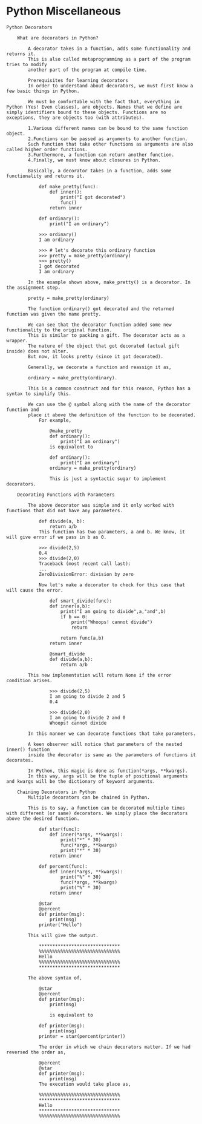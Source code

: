 # Python Miscellaneous

    Python Decorators

        What are decorators in Python?

            A decorator takes in a function, adds some functionality and returns it.
            This is also called metaprogramming as a part of the program tries to modify
            another part of the program at compile time.

            Prerequisites for learning decorators
            In order to understand about decorators, we must first know a few basic things in Python.

            We must be comfortable with the fact that, everything in Python (Yes! Even classes), are objects. Names that we define are simply identifiers bound to these objects. Functions are no exceptions, they are objects too (with attributes).

            1.Various different names can be bound to the same function object.
            2.Functions can be passed as arguments to another function.
            Such function that take other functions as arguments are also called higher order functions.
            3.Furthermore, a function can return another function.
            4.Finally, we must know about closures in Python.

            Basically, a decorator takes in a function, adds some functionality and returns it.

                def make_pretty(func):
                    def inner():
                        print("I got decorated")
                        func()
                    return inner

                def ordinary():
                    print("I am ordinary")

                >>> ordinary()
                I am ordinary

                >>> # let's decorate this ordinary function
                >>> pretty = make_pretty(ordinary)
                >>> pretty()
                I got decorated
                I am ordinary

            In the example shown above, make_pretty() is a decorator. In the assignment step.

            pretty = make_pretty(ordinary)

            The function ordinary() got decorated and the returned function was given the name pretty.

            We can see that the decorator function added some new functionality to the original function.
            This is similar to packing a gift. The decorator acts as a wrapper.
            The nature of the object that got decorated (actual gift inside) does not alter.
            But now, it looks pretty (since it got decorated).

            Generally, we decorate a function and reassign it as,

            ordinary = make_pretty(ordinary).

            This is a common construct and for this reason, Python has a syntax to simplify this.

            We can use the @ symbol along with the name of the decorator function and
            place it above the definition of the function to be decorated.
                For example,

                    @make_pretty
                    def ordinary():
                        print("I am ordinary")
                    is equivalent to

                    def ordinary():
                        print("I am ordinary")
                    ordinary = make_pretty(ordinary)

                    This is just a syntactic sugar to implement decorators.

        Decorating Functions with Parameters

            The above decorator was simple and it only worked with functions that did not have any parameters.

                def divide(a, b):
                    return a/b
                This function has two parameters, a and b. We know, it will give error if we pass in b as 0.

                >>> divide(2,5)
                0.4
                >>> divide(2,0)
                Traceback (most recent call last):
                ...
                ZeroDivisionError: division by zero

                Now let's make a decorator to check for this case that will cause the error.

                    def smart_divide(func):
                    def inner(a,b):
                        print("I am going to divide",a,"and",b)
                        if b == 0:
                            print("Whoops! cannot divide")
                            return

                        return func(a,b)
                    return inner

                    @smart_divide
                    def divide(a,b):
                        return a/b

            This new implementation will return None if the error condition arises.

                    >>> divide(2,5)
                    I am going to divide 2 and 5
                    0.4

                    >>> divide(2,0)
                    I am going to divide 2 and 0
                    Whoops! cannot divide

            In this manner we can decorate functions that take parameters.

            A keen observer will notice that parameters of the nested inner() function
            inside the decorator is same as the parameters of functions it decorates.

            In Python, this magic is done as function(*args, **kwargs).
            In this way, args will be the tuple of positional arguments and kwargs will be the dictionary of keyword arguments.

        Chaining Decorators in Python
            Multiple decorators can be chained in Python.

            This is to say, a function can be decorated multiple times with different (or same) decorators. We simply place the decorators above the desired function.

                def star(func):
                    def inner(*args, **kwargs):
                        print("*" * 30)
                        func(*args, **kwargs)
                        print("*" * 30)
                    return inner

                def percent(func):
                    def inner(*args, **kwargs):
                        print("%" * 30)
                        func(*args, **kwargs)
                        print("%" * 30)
                    return inner

                @star
                @percent
                def printer(msg):
                    print(msg)
                printer("Hello")

            This will give the output.

                ******************************
                %%%%%%%%%%%%%%%%%%%%%%%%%%%%%%
                Hello
                %%%%%%%%%%%%%%%%%%%%%%%%%%%%%%
                ******************************

            The above syntax of,

                @star
                @percent
                def printer(msg):
                    print(msg)

                    is equivalent to

                def printer(msg):
                    print(msg)
                printer = star(percent(printer))

                The order in which we chain decorators matter. If we had reversed the order as,

                @percent
                @star
                def printer(msg):
                    print(msg)
                The execution would take place as,

                %%%%%%%%%%%%%%%%%%%%%%%%%%%%%%
                ******************************
                Hello
                ******************************
                %%%%%%%%%%%%%%%%%%%%%%%%%%%%%%